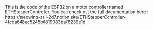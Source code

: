 This is the code of the ESP32 on a motor controller named ETHStepperController.
You can check out the full documentation here : https://meowing-sail-2d7.notion.site/ETHStepperController-4fcda648ec5245b6819083ba76239e1d
